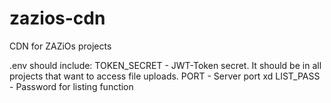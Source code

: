 # zazios-cdn
 CDN for ZAZiOs projects

.env should include: 
TOKEN_SECRET - JWT-Token secret. It should be in all projects that want to access file uploads.
PORT - Server port xd
LIST_PASS - Password for listing function